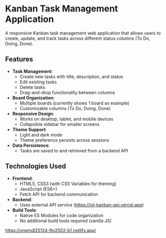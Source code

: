 # Kanban Task Management Application



A responsive Kanban task management web application that allows users to create, update, and track tasks across different status columns (To Do, Doing, Done).

## Features

- **Task Management**:
  - Create new tasks with title, description, and status
  - Edit existing tasks
  - Delete tasks
  - Drag-and-drop functionality between columns
- **Board Organization**:
  - Multiple boards (currently shows 1 board as example)
  - Customizable columns (To Do, Doing, Done)
- **Responsive Design**:
  - Works on desktop, tablet, and mobile devices
  - Collapsible sidebar for smaller screens
- **Theme Support**:
  - Light and dark mode
  - Theme preference persists across sessions
- **Data Persistence**:
  - Tasks are saved to and retrieved from a backend API

## Technologies Used

- **Frontend**:
  - HTML5, CSS3 (with CSS Variables for theming)
  - JavaScript (ES6+)
  - Fetch API for backend communication
- **Backend**:
  - Uses external API service (https://jsl-kanban-api.vercel.app)
- **Build Tools**:
  - Native ES Modules for code organization
  - No additional build tools required (vanilla JS)

https://onemdl25124-fto2502-b1.netlify.app/